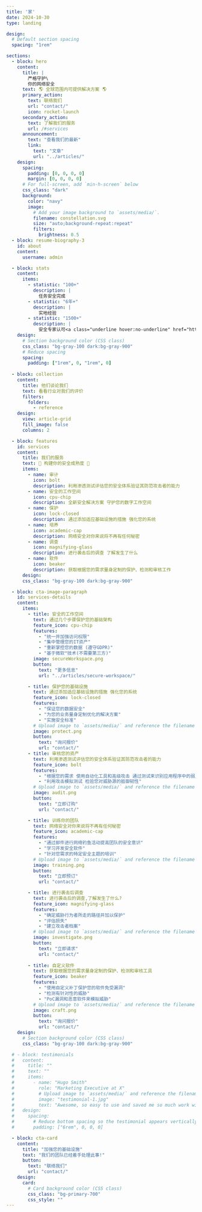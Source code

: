 ```yaml
---
title: '家'
date: 2024-10-30
type: landing

design:
  # Default section spacing
  spacing: "1rem"

sections:
  - block: hero
    content:
      title: |
        严格守护\
        你的网络安全
      text: 🌎 全球范围内可提供解决方案 🌎
      primary_action:
        text: 联络我们
        url: "contact/"
        icon: rocket-launch
      secondary_action:
        text: 了解我们的服务
        url: /#services
      announcement:
        text: "查看我们的最新"
        link:
          text: "文章"
          url: "../articles/"
    design:
      spacing:
        padding: [0, 0, 0, 0]
        margin: [0, 0, 0, 0]
      # For full-screen, add `min-h-screen` below
      css_class: "dark"
      background:
        color: "navy"
        image:
          # Add your image background to `assets/media/`.
          filename: constellation.svg
          size: "auto;background-repeat:repeat"
          filters:
            brightness: 0.5
  - block: resume-biography-3
    id: about
    content:
      username: admin

  - block: stats
    content:
      items:
        - statistic: "100+"
          description: |
            任务安全完成
        - statistic: "6年+"
          description: |
            实地经验
        - statistic: "1500+"
          description: |
            安全专家认可<a class="underline hover:no-underline" href="https://github.com/CravateRouge/bloodyAD" target="_blank" rel="noopener noreferrer">我们的工作</a>
    design:
      # Section background color (CSS class)
      css_class: "bg-gray-100 dark:bg-gray-900"
      # Reduce spacing
      spacing:
        padding: ["1rem", 0, "1rem", 0]
  
  - block: collection
    content:
      title: 他们谈论我们
      text: 看看行业对我们的评价
      filters:
        folders:
          - reference
    design:
      view: article-grid
      fill_image: false
      columns: 2

  - block: features
    id: services
    content:
      title: 我们的服务
      text: 🧱 构建你的安全成熟度 🧱
      items:
        - name: 审计
          icon: bolt
          description: 利用渗透测试评估您的安全体系验证其防范攻击者的能力
        - name: 安全的工作空间
          icon: cpu-chip
          description: 全新安全解决方案 守护您的数字工作空间
        - name: 保护
          icon: lock-closed
          description: 通过添加适应基础设施的措施 强化您的系统
        - name: 培养
          icon: academic-cap
          description: 网络安全对你来说将不再有任何秘密
        - name: 调查
          icon: magnifying-glass
          description: 进行袭击后的调查 了解发生了什么
        - name: 软件
          icon: beaker
          description: 获取根据您的需求量身定制的保护、检测和审核工作
      design:
      css_class: "bg-gray-100 dark:bg-gray-900"

  - block: cta-image-paragraph
    id: services-details
    content:
      items:
        - title: 安全的工作空间
          text: 通过几个步骤保护您的基础架构
          feature_icon: cpu-chip
          features:
            - "统一并加强访问权限"
            - "集中管理您的IT资产"
            - "重新掌控您的数据 (遵守GDPR)"
            - "基于微软™技术(不需要第三方)"
          image: secureWorkspace.png
          button:
            text: "更多信息"
            url: "../articles/secure-workspace/"

        - title: 保护您的基础设施
          text: 通过添加适应基础设施的措施 强化您的系统
          feature_icon: lock-closed
          features:
            - "保证您的数据安全"
            - "为您的业务量身定制优化的解决方案"
            - "实施安全标准"
          # Upload image to `assets/media/` and reference the filename here
          image: protect.png
          button:
            text: "询问报价"
            url: "contact/"
        - title: 审核您的资产
          text: 利用渗透测试评估您的安全体系验证其防范攻击者的能力
          feature_icon: bolt
          features:
            - "根据您的需求 使用自动化工具和高级攻击 通过测试来识别应用程序中的弱点"
            - "利用攻击模拟测试 检验您对威胁源的抵御韧性"
          # Upload image to `assets/media/` and reference the filename here
          image: audit.png
          button:
            text: "立即订购"
            url: "contact/"

        - title: 训练你的团队
          text: 网络安全对你来说将不再有任何秘密
          feature_icon: academic-cap
          features:
            - "通过邮件进行网络钓鱼活动提高团队的安全意识"
            - "学习开发安全软件"
            - "针对您需求的特定安全主题的培训"
          # Upload image to `assets/media/` and reference the filename here
          image: training.png
          button:
            text: "立即预订"
            url: "contact/"

        - title: 进行袭击后调查
          text: 进行袭击后的调查,了解发生了什么?
          feature_icon: magnifying-glass
          features:
            - "确定威胁行为者所走的路径并加以保护"
            - "评估损失"
            - "建立攻击者档案"
          # Upload image to `assets/media/` and reference the filename here
          image: investigate.png
          button:
            text: "立即请求"
            url: "contact/"
        
        - title: 自定义软件
          text: 获取根据您的需求量身定制的保护、检测和审核工具
          feature_icon: beaker
          features:
            - "使用自定义补丁保护您的软件免受漏洞"
            - "检测有针对性的威胁"
            - "PoC漏洞和恶意软件来模拟威胁"
          # Upload image to `assets/media/` and reference the filename here
          image: craft.png
          button:
            text: "询问报价"
            url: "contact/"
    design:
      # Section background color (CSS class)
      css_class: "bg-gray-100 dark:bg-gray-900"

  # - block: testimonials
  #   content:
  #     title: ""
  #     text: ""
  #     items:
  #       - name: "Hugo Smith"
  #         role: "Marketing Executive at X"
  #         # Upload image to `assets/media/` and reference the filename here
  #         image: "testimonial-1.jpg"
  #         text: "Awesome, so easy to use and saved me so much work with the swappable pre-designed sections!"
  #   design:
  #     spacing:
  #       # Reduce bottom spacing so the testimonial appears vertically centered between sections
  #       padding: ["6rem", 0, 0, 0]

  - block: cta-card
    content:
      title: "加强您的基础设施"
      text: "我们的团队已经着手处理此事!"
      button:
        text: "联络我们"
        url: "contact/"
    design:
      card:
        # Card background color (CSS class)
        css_class: "bg-primary-700"
        css_style: ""
---
```


